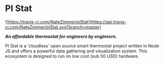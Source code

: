 # PI Stat

![https://travis-ci.com/NateZimmer/piStat](https://api.travis-ci.com/NateZimmer/piStat.svg?branch=master)


***An affordable thermostat for engineers by engineers.*** 

PI Stat is a 'cloudless' open source smart thermostat project written in Node JS and offers a powerful data gathering and visualization system. This ecosystem is designed to run on low cost (sub 50 USD) hardware. 

